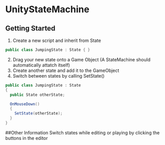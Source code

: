 # UnityStateMachine
## Getting Started
1. Create a new script and inherit from State

  ```C#
  public class JumpingState : State { }
  ```
2. Drag your new state onto a Game Object (A StateMachine should automatically attatch itself)
3. Create another state and add it to the GameObject
4. Switch between states by calling SetState()

  ```C#
  public class JumpingState : State
  {
    public State otherState;
  
    OnMouseDown()
    {
      SetState(otherState);
    }
  }
  ```

##Other Information
Switch states while editing or playing by clicking the buttons in the editor
